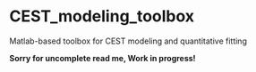 # CEST_modeling_toolbox
Matlab-based toolbox for CEST modeling and quantitative fitting 

****Sorry for uncomplete read me, Work in progress!****
